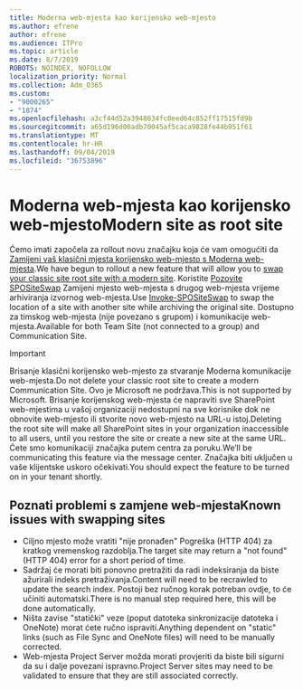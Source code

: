 ```yaml
---
title: Moderna web-mjesta kao korijensko web-mjesto
ms.author: efrene
author: efrene
ms.audience: ITPro
ms.topic: article
ms.date: 8/7/2019
ROBOTS: NOINDEX, NOFOLLOW
localization_priority: Normal
ms.collection: Adm_O365
ms.custom:
- "9000265"
- "1874"
ms.openlocfilehash: a3cf44d52a3948634fc0eed64c852ff17515fd9b
ms.sourcegitcommit: a65d196d00adb70045af5caca9828fe44b951f61
ms.translationtype: MT
ms.contentlocale: hr-HR
ms.lasthandoff: 09/04/2019
ms.locfileid: "36753896"
---
```

# <a name="modern-site-as-root-site"></a><span data-ttu-id="d938a-102">Moderna web-mjesta kao korijensko web-mjesto</span><span class="sxs-lookup"><span data-stu-id="d938a-102">Modern site as root site</span></span>

<span data-ttu-id="d938a-103">Ćemo imati započela za rollout novu značajku koja će vam omogućiti da [Zamijeni vaš klasični mjesta korijensko web-mjesto s Moderna web-mjesta](https://docs.microsoft.com/sharepoint/modern-root-site).</span><span class="sxs-lookup"><span data-stu-id="d938a-103">We have begun to rollout a new feature that will allow you to [swap your classic site root site with a modern site](https://docs.microsoft.com/sharepoint/modern-root-site).</span></span> <span data-ttu-id="d938a-104">Koristite [Pozovite SPOSiteSwap](https://docs.microsoft.com/powershell/module/sharepoint-online/invoke-spositeswap?view=sharepoint-ps) Zamijeni mjesto web-mjesta s drugog web-mjesta vrijeme arhiviranja izvornog web-mjesta.</span><span class="sxs-lookup"><span data-stu-id="d938a-104">Use [Invoke-SPOSiteSwap](https://docs.microsoft.com/powershell/module/sharepoint-online/invoke-spositeswap?view=sharepoint-ps) to swap the location of a site with another site while archiving the original site.</span></span> <span data-ttu-id="d938a-105">Dostupno za timskog web-mjesta (nije povezano s grupom) i komunikacije web-mjesta.</span><span class="sxs-lookup"><span data-stu-id="d938a-105">Available for both Team Site (not connected to a group) and Communication Site.</span></span>

>[!Important]
> <span data-ttu-id="d938a-106">Brisanje klasični korijensko web-mjesto za stvaranje Moderna komunikacije web-mjesta.</span><span class="sxs-lookup"><span data-stu-id="d938a-106">Do not delete your classic root site to create a modern Communication Site.</span></span> <span data-ttu-id="d938a-107">Ovo je Microsoft ne podržava.</span><span class="sxs-lookup"><span data-stu-id="d938a-107">This is not supported by Microsoft.</span></span> <span data-ttu-id="d938a-108">Brisanje korijenskog web-mjesta će napraviti sve SharePoint web-mjestima u vašoj organizaciji nedostupni na sve korisnike dok ne obnovite web-mjesto ili stvorite novo web-mjesto na URL-u istoj.</span><span class="sxs-lookup"><span data-stu-id="d938a-108">Deleting the root site will make all SharePoint sites in your organization inaccessible to all users, until you restore the site or create a new site at the same URL.</span></span> <span data-ttu-id="d938a-109">Ćete smo komunikaciji značajka putem centra za poruku.</span><span class="sxs-lookup"><span data-stu-id="d938a-109">We’ll be communicating this feature via the message center.</span></span> <span data-ttu-id="d938a-110">Značajka biti uključen u vaše klijentske uskoro očekivati.</span><span class="sxs-lookup"><span data-stu-id="d938a-110">You should expect the feature to be turned on in your tenant shortly.</span></span>

## <a name="known-issues-with-swapping-sites"></a><span data-ttu-id="d938a-111">Poznati problemi s zamjene web-mjesta</span><span class="sxs-lookup"><span data-stu-id="d938a-111">Known issues with swapping sites</span></span>
- <span data-ttu-id="d938a-112">Ciljno mjesto može vratiti "nije pronađen" Pogreška (HTTP 404) za kratkog vremenskog razdoblja.</span><span class="sxs-lookup"><span data-stu-id="d938a-112">The target site may return a "not found" (HTTP 404) error for a short period of time.</span></span>
- <span data-ttu-id="d938a-113">Sadržaj će morati biti ponovno pretražiti da radi indeksiranja da biste ažurirali indeks pretraživanja.</span><span class="sxs-lookup"><span data-stu-id="d938a-113">Content will need to be recrawled to update the search index.</span></span> <span data-ttu-id="d938a-114">Postoji bez ručnog korak potreban ovdje, to će učiniti automatski.</span><span class="sxs-lookup"><span data-stu-id="d938a-114">There is no manual step required here, this will be done automatically.</span></span>
- <span data-ttu-id="d938a-115">Ništa zavise "statički" veze (poput datoteka sinkronizacije datoteka i OneNote) morat ćete ručno ispraviti.</span><span class="sxs-lookup"><span data-stu-id="d938a-115">Anything dependent on "static" links (such as File Sync and OneNote files) will need to be manually corrected.</span></span>
- <span data-ttu-id="d938a-116">Web-mjesta Project Server možda morati provjeriti da biste bili sigurni da su i dalje povezani ispravno.</span><span class="sxs-lookup"><span data-stu-id="d938a-116">Project Server sites may need to be validated to ensure that they are still associated correctly.</span></span> 
